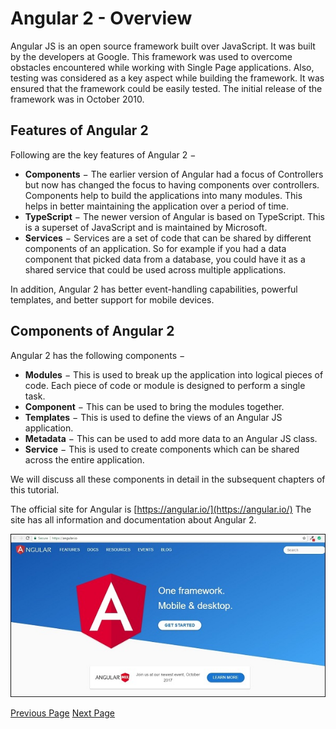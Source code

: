 # Angular 2 - Overview
Angular JS is an open source framework built over JavaScript. It was built by the developers at Google. This framework was used to overcome obstacles encountered while working with Single Page applications. Also, testing was considered as a key aspect while building the framework. It was ensured that the framework could be easily tested. The initial release of the framework was in October 2010.

## Features of Angular 2
Following are the key features of Angular 2 −

   * **Components** − The earlier version of Angular had a focus of Controllers but now has changed the focus to having components over controllers. Components help to build the applications into many modules. This helps in better maintaining the application over a period of time.
   * **TypeScript** − The newer version of Angular is based on TypeScript. This is a superset of JavaScript and is maintained by Microsoft.
   * **Services** − Services are a set of code that can be shared by different components of an application. So for example if you had a data component that picked data from a database, you could have it as a shared service that could be used across multiple applications.

In addition, Angular 2 has better event-handling capabilities, powerful templates, and better support for mobile devices.

## Components of Angular 2
Angular 2 has the following components −

   * **Modules** − This is used to break up the application into logical pieces of code. Each piece of code or module is designed to perform a single task.
   * **Component** − This can be used to bring the modules together.
   * **Templates** − This is used to define the views of an Angular JS application.
   * **Metadata** − This can be used to add more data to an Angular JS class.
   * **Service** − This is used to create components which can be shared across the entire application.

We will discuss all these components in detail in the subsequent chapters of this tutorial.

The official site for Angular is [https://angular.io/](https://angular.io/)  The site has all information and documentation about Angular 2.

![Official Site](../angular2/images/official_site.jpg)


[Previous Page](../angular2/index.md) [Next Page](../angular2/angular2_environment.md) 
